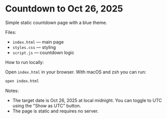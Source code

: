 # Countdown to Oct 26, 2025

Simple static countdown page with a blue theme.

Files:
- `index.html` — main page
- `styles.css` — styling
- `script.js` — countdown logic

How to run locally:

Open `index.html` in your browser. With macOS and zsh you can run:

```bash
open index.html
```

Notes:
- The target date is Oct 26, 2025 at local midnight. You can toggle to UTC using the "Show as UTC" button.
- The page is static and requires no server.
